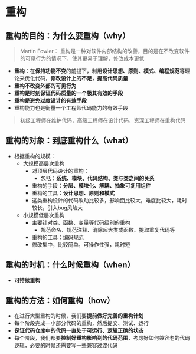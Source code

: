 # 重构
## 重构的目的：为什么要重构（why）
> Martin Fowler：
> 重构是一种对软件内部结构的改善，目的是在不改变软件的可见行为的情况下，使其更易于理解，修改成本更低
- **重构**：在**保持功能不变**的前提下，利用**设计思想、原则、模式、编程规范**等理论来优化代码，**修改设计上的不足，提高代码质量**
- **重构不改变外部的可见行为**
- **重构是时刻保证代码质量的一个极其有效的手段**
- **重构是避免过度设计的有效手段**
- 重构能力也是衡量一个工程师代码能力的有效手段
> 初级工程师在维护代码，高级工程师在设计代码，资深工程师在重构代码

## 重构的对象：到底重构什么（what）
- 根据重构的规模：
	- 大规模高层次重构
		- 对顶层代码设计的重构：
			- 包括：**系统、模块、代码结构、类与类之间的关系**
		- 重构的手段：**分层、模块化、解耦、抽象可复用组件**
		- 重构的工具：**设计思想、原则和模式**
		- 这类重构设计的代码改动比较多，影响面比较大，难度比较大，耗时较长，引入bug风险大
	- 小规模低层次重构
		- 主要针对类、函数、变量等代码级别的重构
			- 规范命名、规范注释、消除超大类或函数、提取重复代码等
		- 重构的工具：编码规范
		- 修改集中，比较简单，可操作性强，耗时短

## 重构的时机：什么时候重构（when）
- **可持续重构**

## 重构的方法：如何重构（how）
- 在进行大型重构的时候，我们要**提前做好完善的重构计划**
- 每个阶段完成一小部分代码的重构，然后提交、测试、运行
- **保证代码仓库中的代码一直处于可运行、逻辑正确的状态**
- 每个阶段，我们都要**控制好重构影响到的代码范围**，考虑好如何兼容老的代码逻辑，必要的时候还需要写一些兼容过渡代码